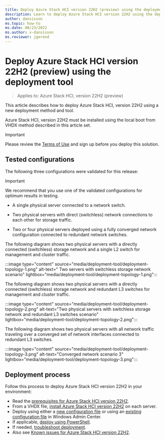 ```yaml
---
title: Deploy Azure Stack HCI version 22H2 (preview) using the deployment tool
description: Learn to deploy Azure Stack HCI version 22H2 using the deployment tool
author: dansisson
ms.topic: how-to
ms.date: 08/23/2022
ms.author: v-dansisson
ms.reviewer: jgerend
---
```


# Deploy Azure Stack HCI version 22H2 (preview) using the deployment tool

> Applies to: Azure Stack HCI, version 22H2 (preview)

This article describes how to deploy Azure Stack HCI, version 22H2 using a new deployment method and tool.

Azure Stack HCI, version 22H2 must be installed using the local boot from VHDX method described in this article set.

> [!IMPORTANT]
 > Please review the [Terms of Use](https://azure.microsoft.com/support/legal/preview-supplemental-terms/) and sign up before you deploy this solution.

## Tested configurations

The following three configurations were validated for this release:

> [!IMPORTANT]
> We recommend that you use one of the validated configurations for optimum results in testing.

- A single physical server connected to a network switch.

- Two physical servers with direct (switchless) network connections to each other for storage traffic.

- Two or four physical servers deployed using a fully converged network configuration connected to redundant network switches.

The following diagram shows two physical servers with a directly connected (switchless) storage network and a single L2 switch for management and cluster traffic.

:::image type="content" source="media/deployment-tool/deployment-topology-1.png" alt-text=" Two servers with switchless storage network scenario" lightbox="media/deployment-tool/deployment-topology-1.png":::

The following diagram shows two physical servers with a directly connected (switchless) storage network and redundant L3 switches for management and cluster traffic.

:::image type="content" source="media/deployment-tool/deployment-topology-2.png" alt-text="Two physical servers with switchless storage network and redundant L3 switches scenario" lightbox="media/deployment-tool/deployment-topology-2.png":::

The following diagram shows two physical servers with all network traffic traveling over a converged set of network interfaces connected to redundant L3 switches.

:::image type="content" source="media/deployment-tool/deployment-topology-3.png" alt-text="Converged network scenario 3" lightbox="media/deployment-tool/deployment-topology-3.png":::

## Deployment process

Follow this process to deploy Azure Stack HCI version 22H2 in your environment:

- Read the [prerequisites for Azure Stack HCI version 22H2](deployment-tool-prerequisites.md).
- From a VHDX file, [install Azure Stack HCI version 22H2](deployment-tool-install-os.md) on each server.
- Deploy using either a [new configuration file](deployment-tool-new-file.md) or using an [existing configuration file](deployment-tool-existing-file.md) in Windows Admin Center.
- If applicable, [deploy using PowerShell](deployment-tool-powershell.md).
- If needed, [troubleshoot deployment](deployment-tool-troubleshooting.md).
- Also see [Known issues for Azure Stack HCI version 22H2](deployment-tool-known-issues.md).
